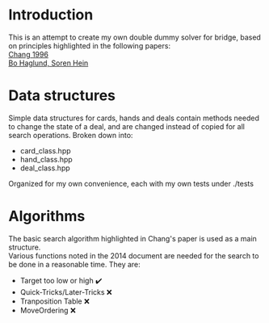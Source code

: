 # Introduction
This is an attempt to create my own double dummy solver for bridge, based on principles highlighted in the following papers:\
[Chang 1996](https://pdfs.semanticscholar.org/eed7/025c0ab6e5f693dff53ed7cf2605aa10d768.pdf "Building a Fast Double-Dummy Bridge Solver")\
[Bo Haglund, Soren Hein](http://privat.bahnhof.se/wb758135/bridge/Alg-dds_x.pdf "Search Algorithms for a Bridge Double Dummy Solver")

# Data structures
Simple data structures for cards, hands and deals contain methods needed to change the state of a deal, and are changed instead of copied for all search operations. Broken down into:
* card_class.hpp
* hand_class.hpp
* deal_class.hpp 

Organized for my own convenience, each with my own tests under ./tests

# Algorithms
The basic search algorithm highlighted in Chang's paper is used as a main structure.\
Various functions noted in the 2014 document are needed for the search to be done in a reasonable time. They are:
* Target too low or high :heavy_check_mark:
* Quick-Tricks/Later-Tricks :x:
* Tranposition Table :x:
* MoveOrdering :x: